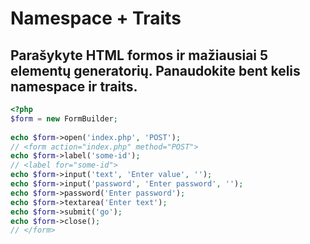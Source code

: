 # Namespace + Traits 

## Parašykyte HTML formos ir mažiausiai 5 elementų generatorių. Panaudokite bent kelis namespace ir traits.

```php
<?php
$form = new FormBuilder;
 
echo $form->open('index.php', 'POST');
// <form action="index.php" method="POST">
echo $form->label('some-id');
// <label for="some-id">
echo $form->input('text', 'Enter value', '');
echo $form->input('password', 'Enter password', '');
echo $form->password('Enter password');
echo $form->textarea('Enter text');
echo $form->submit('go');
echo $form->close();
// </form>
```